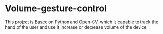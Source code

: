 # Volume-gesture-control
This project is Based on Python and Open-CV, which is capable to track the hand of the user and use it increase or decrease volume of the device
